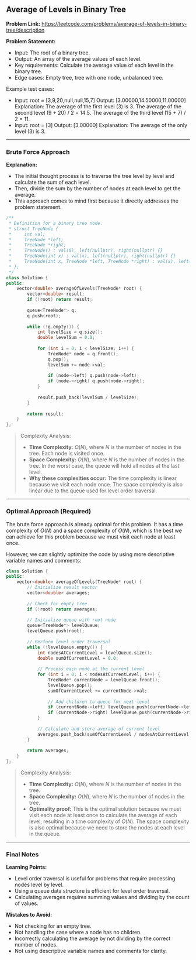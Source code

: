 ## Average of Levels in Binary Tree

**Problem Link:** https://leetcode.com/problems/average-of-levels-in-binary-tree/description

**Problem Statement:**
- Input: The root of a binary tree.
- Output: An array of the average values of each level.
- Key requirements: Calculate the average value of each level in the binary tree.
- Edge cases: Empty tree, tree with one node, unbalanced tree.

Example test cases:
- Input: root = [3,9,20,null,null,15,7]
  Output: [3.00000,14.50000,11.00000]
  Explanation: The average of the first level (3) is 3. The average of the second level (9 + 20) / 2 = 14.5. The average of the third level (15 + 7) / 2 = 11.
- Input: root = [3]
  Output: [3.00000]
  Explanation: The average of the only level (3) is 3.

---

### Brute Force Approach

**Explanation:**
- The initial thought process is to traverse the tree level by level and calculate the sum of each level.
- Then, divide the sum by the number of nodes at each level to get the average.
- This approach comes to mind first because it directly addresses the problem statement.

```cpp
/**
 * Definition for a binary tree node.
 * struct TreeNode {
 *     int val;
 *     TreeNode *left;
 *     TreeNode *right;
 *     TreeNode() : val(0), left(nullptr), right(nullptr) {}
 *     TreeNode(int x) : val(x), left(nullptr), right(nullptr) {}
 *     TreeNode(int x, TreeNode *left, TreeNode *right) : val(x), left(left), right(right) {}
 * };
 */
class Solution {
public:
    vector<double> averageOfLevels(TreeNode* root) {
        vector<double> result;
        if (!root) return result;
        
        queue<TreeNode*> q;
        q.push(root);
        
        while (!q.empty()) {
            int levelSize = q.size();
            double levelSum = 0.0;
            
            for (int i = 0; i < levelSize; i++) {
                TreeNode* node = q.front();
                q.pop();
                levelSum += node->val;
                
                if (node->left) q.push(node->left);
                if (node->right) q.push(node->right);
            }
            
            result.push_back(levelSum / levelSize);
        }
        
        return result;
    }
};
```

> Complexity Analysis:
> - **Time Complexity:** $O(N)$, where $N$ is the number of nodes in the tree. Each node is visited once.
> - **Space Complexity:** $O(N)$, where $N$ is the number of nodes in the tree. In the worst case, the queue will hold all nodes at the last level.
> - **Why these complexities occur:** The time complexity is linear because we visit each node once. The space complexity is also linear due to the queue used for level order traversal.

---

### Optimal Approach (Required)

The brute force approach is already optimal for this problem. It has a time complexity of $O(N)$ and a space complexity of $O(N)$, which is the best we can achieve for this problem because we must visit each node at least once.

However, we can slightly optimize the code by using more descriptive variable names and comments:

```cpp
class Solution {
public:
    vector<double> averageOfLevels(TreeNode* root) {
        // Initialize result vector
        vector<double> averages;
        
        // Check for empty tree
        if (!root) return averages;
        
        // Initialize queue with root node
        queue<TreeNode*> levelQueue;
        levelQueue.push(root);
        
        // Perform level order traversal
        while (!levelQueue.empty()) {
            int nodesAtCurrentLevel = levelQueue.size();
            double sumOfCurrentLevel = 0.0;
            
            // Process each node at the current level
            for (int i = 0; i < nodesAtCurrentLevel; i++) {
                TreeNode* currentNode = levelQueue.front();
                levelQueue.pop();
                sumOfCurrentLevel += currentNode->val;
                
                // Add children to queue for next level
                if (currentNode->left) levelQueue.push(currentNode->left);
                if (currentNode->right) levelQueue.push(currentNode->right);
            }
            
            // Calculate and store average of current level
            averages.push_back(sumOfCurrentLevel / nodesAtCurrentLevel);
        }
        
        return averages;
    }
};
```

> Complexity Analysis:
> - **Time Complexity:** $O(N)$, where $N$ is the number of nodes in the tree.
> - **Space Complexity:** $O(N)$, where $N$ is the number of nodes in the tree.
> - **Optimality proof:** This is the optimal solution because we must visit each node at least once to calculate the average of each level, resulting in a time complexity of $O(N)$. The space complexity is also optimal because we need to store the nodes at each level in the queue.

---

### Final Notes

**Learning Points:**
- Level order traversal is useful for problems that require processing nodes level by level.
- Using a queue data structure is efficient for level order traversal.
- Calculating averages requires summing values and dividing by the count of values.

**Mistakes to Avoid:**
- Not checking for an empty tree.
- Not handling the case where a node has no children.
- Incorrectly calculating the average by not dividing by the correct number of nodes.
- Not using descriptive variable names and comments for clarity.
